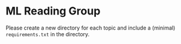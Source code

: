 # ML Reading Group

Please create a new directory for each topic and include a (minimal) `requirements.txt` in the directory.
